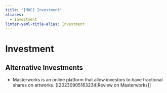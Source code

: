 ```yaml
---
title: "[MOC] Investment"
aliases:
  - Investment
linter-yaml-title-alias: Investment
---
```


# Investment

## Alternative Investments

- Masterworks is an online platform that allow investors to have fractional shares on artworks. [[20230905163234|Review on Masterworks]]
